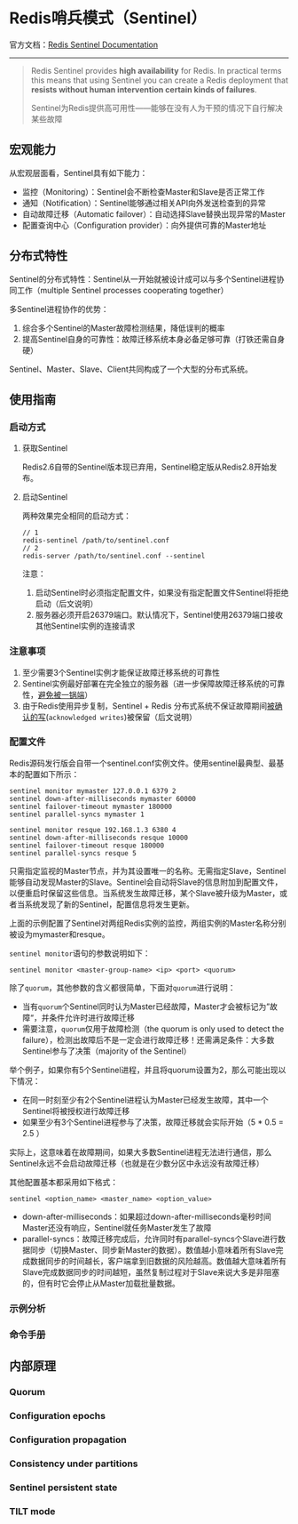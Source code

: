 # Redis哨兵模式（Sentinel）

官方文档：[Redis Sentinel Documentation](https://redis.io/topics/sentinel)

---



>   Redis Sentinel provides **high availability** for Redis. In practical terms this means that using Sentinel you can create a Redis deployment that **resists without human intervention certain kinds of failures**.
>
>   Sentinel为Redis提供高可用性——能够在没有人为干预的情况下自行解决某些故障



## 宏观能力

从宏观层面看，Sentinel具有如下能力：

-   监控（Monitoring）：Sentinel会不断检查Master和Slave是否正常工作
-   通知（Notification）：Sentinel能够通过相关API向外发送检查到的异常
-   自动故障迁移（Automatic failover）：自动选择Slave替换出现异常的Master
-   配置查询中心（Configuration provider）：向外提供可靠的Master地址



## 分布式特性

Sentinel的分布式特性：Sentinel从一开始就被设计成可以与多个Sentinel进程协同工作（multiple Sentinel processes cooperating together）



多Sentinel进程协作的优势：

1.   综合多个Sentinel的Master故障检测结果，降低误判的概率
2.   提高Sentinel自身的可靠性：故障迁移系统本身必备足够可靠（打铁还需自身硬）



Sentinel、Master、Slave、Client共同构成了一个大型的分布式系统。



## 使用指南



### 启动方式

1.   获取Sentinel

     Redis2.6自带的Sentinel版本现已弃用，Sentinel稳定版从Redis2.8开始发布。

     

2.   启动Sentinel

     两种效果完全相同的启动方式：

     ```
     // 1
     redis-sentinel /path/to/sentinel.conf
     // 2
     redis-server /path/to/sentinel.conf --sentinel
     ```

     注意：

     1.   启动Sentinel时必须指定配置文件，如果没有指定配置文件Sentinel将拒绝启动（后文说明）
     2.   服务器必须开启26379端口。默认情况下，Sentinel使用26379端口接收其他Sentinel实例的连接请求



### 注意事项

1.   至少需要3个Sentinel实例才能保证故障迁移系统的可靠性
2.   Sentinel实例最好部署在完全独立的服务器（进一步保障故障迁移系统的可靠性，<u>避免被一锅端</u>）
3.   由于Redis使用异步复制，Sentinel + Redis 分布式系统不保证故障期间<u>被确认的写</u>(`acknowledged writes`)被保留（后文说明）



### 配置文件

Redis源码发行版会自带一个sentinel.conf实例文件。使用sentinel最典型、最基本的配置如下所示：

```
sentinel monitor mymaster 127.0.0.1 6379 2
sentinel down-after-milliseconds mymaster 60000
sentinel failover-timeout mymaster 180000
sentinel parallel-syncs mymaster 1

sentinel monitor resque 192.168.1.3 6380 4
sentinel down-after-milliseconds resque 10000
sentinel failover-timeout resque 180000
sentinel parallel-syncs resque 5
```

只需指定监视的Master节点，并为其设置唯一的名称。无需指定Slave，Sentinel能够自动发现Master的Slave。Sentinel会自动将Slave的信息附加到配置文件，以便重启时保留这些信息。当系统发生故障迁移，某个Slave被升级为Master，或者当系统发现了新的Sentinel，配置信息将发生更新。



上面的示例配置了Sentinel对两组Redis实例的监控，两组实例的Master名称分别被设为mymaster和resque。



`sentinel monitor`语句的参数说明如下：

```
sentinel monitor <master-group-name> <ip> <port> <quorum>
```

除了`quorum`，其他参数的含义都很简单，下面对`quorum`进行说明：

-   当有`quorum`个Sentinel同时认为Master已经故障，Master才会被标记为”故障“，并条件允许时进行故障迁移
-   需要注意，`quorum`仅用于故障检测（the quorum is only used to detect the failure），检测出故障后不是一定会进行故障迁移！还需满足条件：大多数Sentinel参与了决策（majority of the Sentinel）

举个例子，如果你有5个Sentinel进程，并且将quorum设置为2，那么可能出现以下情况：

-   在同一时刻至少有2个Sentinel进程认为Master已经发生故障，其中一个Sentinel将被授权进行故障迁移
-   如果至少有3个Sentinel进程参与了决策，故障迁移就会实际开始（5 * 0.5 = 2.5 ）

实际上，这意味着在故障期间，如果大多数Sentinel进程无法进行通信，那么Sentinel永远不会启动故障迁移（也就是在少数分区中永远没有故障迁移）



其他配置基本都采用如下格式：

```
sentinel <option_name> <master_name> <option_value>
```

-   down-after-milliseconds：如果超过down-after-milliseconds毫秒时间Master还没有响应，Sentinel就任务Master发生了故障
-   parallel-syncs：故障迁移完成后，允许同时有parallel-syncs个Slave进行数据同步（切换Master、同步新Master的数据）。数值越小意味着所有Slave完成数据同步的时间越长，客户端拿到旧数据的风险越高。数值越大意味着所有Slave完成数据同步的时间越短，虽然复制过程对于Slave来说大多是非阻塞的，但有时它会停止从Master加载批量数据。



### 示例分析



### 命令手册

## 内部原理

### Quorum

### Configuration epochs

### Configuration propagation

### Consistency under partitions

### Sentinel persistent state

### TILT mode



